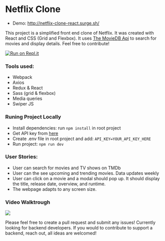 # Netflix Clone

- Demo: http://netflix-clone-react.surge.sh/

This project is a simplified front end clone of Netflix. It was created with React and CSS (Grid and Flexbox). It uses [The MovieDB Api](https://www.themoviedb.org/documentation/api) to search for movies and display details. Feel free to contribute!


[![Run on Repl.it](https://repl.it/badge/github/Xproassassinn/Netflix-Clone)](https://repl.it/github/Xproassassinn/Netflix-Clone)

### Tools used:
- Webpack 
- Axios
- Redux & React
- Sass (grid & flexbox)
- Media queries
- Swiper JS

### Runing Project Locally
- Install dependencies: run `npm install` in root project
- Get API key from [here](https://www.themoviedb.org/documentation/api)
- Create .env file in root project and add: `API_KEY=YOUR_API_KEY_HERE`
- Run project: `npm run dev`

### User Stories: 

- User can search for movies and TV shows on TMDb
- User can the see upcoming and trending movies. Data updates weekly 
- User can click on a movie and a modal should pop up. It should display the title, release date, overview, and runtime.  
- The webpage adapts to any screen size. 



### Video Walktrough 
![](https://github.com/AndresXI/Netflix-Clone/blob/master/netflix-demo.gif?raw=true)



Please feel free to create a pull request and submit any issues!
Currently looking for backend developers. If you would to contribute to support a backend, reach out, all ideas are welcomed!